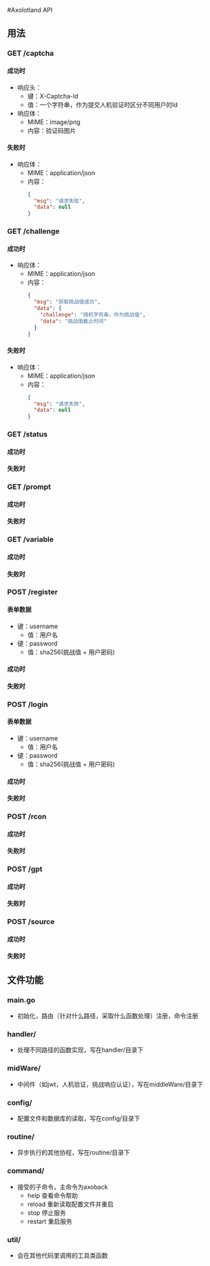 #Axolotland API
## 用法
### GET /captcha
#### 成功时
- 响应头：
  - 键：X-Captcha-Id
  - 值：一个字符串，作为提交人机验证时区分不同用户的Id
- 响应体：
  - MIME：image/png
  - 内容：验证码图片
#### 失败时
- 响应体：
  - MIME：application/json
  - 内容：
      ```json
      {
	    "msg": "请求失败",
		"data": null
	  }
      ```
### GET /challenge
#### 成功时
- 响应体：
  - MIME：application/json
  - 内容：
      ```json
      {
	    "msg": "获取挑战值成功",
		"data": {
		  "challenge": "随机字符串，作为挑战值",
		  "data": "挑战值截止时间"
		}
	  }
      ```
#### 失败时
- 响应体：
  - MIME：application/json
  - 内容：
      ```json
      {
	    "msg": "请求失败",
		"data": null
	  }
      ```

### GET /status
#### 成功时

#### 失败时


### GET /prompt
#### 成功时

#### 失败时


### GET /variable
#### 成功时

#### 失败时


### POST /register
#### 表单数据
  - 键：username
    - 值：用户名
  - 键：password
    - 值：sha256(挑战值 + 用户密码)
#### 成功时

#### 失败时


### POST /login
#### 表单数据
  - 键：username
    - 值：用户名
  - 键：password
    - 值：sha256(挑战值 + 用户密码)
#### 成功时

#### 失败时


### POST /rcon
#### 成功时

#### 失败时


### POST /gpt
#### 成功时

#### 失败时


### POST /source
#### 成功时

#### 失败时


## 文件功能
### main.go
- 初始化，路由（针对什么路径，采取什么函数处理）注册，命令注册
### handler/
- 处理不同路径的函数实现，写在handler/目录下
### midWare/
- 中间件（如jwt，人机验证，挑战响应认证），写在middleWare/目录下
### config/
- 配置文件和数据库的读取，写在config/目录下
### routine/
- 异步执行的其他协程，写在routine/目录下
### command/
- 接受的子命令，主命令为axoback
  - help 查看命令帮助
  - reload 重新读取配置文件并重启
  - stop 停止服务
  - restart 重启服务
### util/
- 会在其他代码里调用的工具类函数
